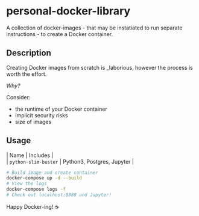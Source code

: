 # personal-docker-library

A collection of docker-images - that may be instatiated to run separate instructions - to create a Docker container.  

## Description

Creating Docker images from scratch is _laborious, however the process is worth the effort.

*Why?*

Consider:

- the runtime of your Docker container
- implicit security risks
- size of images

## Usage

| Name                 | Includes |  
| `python-slim-buster` |  Python3, Postgres, Jupyter |  

```bash
# Build image and create container
docker-compose up -d --build
# View the logs
docker-compose logs -f
# Check out localhost:8888 and Jupyter!

```

Happy Docker-ing! :coffee:
